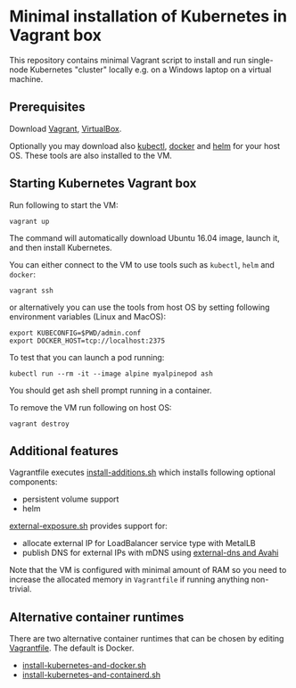 
# Minimal installation of Kubernetes in Vagrant box

This repository contains minimal Vagrant script to install and run
single-node Kubernetes "cluster" locally e.g. on a Windows laptop on a
virtual machine.


## Prerequisites

Download [Vagrant](https://www.vagrantup.com/downloads.html),
[VirtualBox](https://www.virtualbox.org/wiki/Downloads).

Optionally you may download also
[kubectl](https://kubernetes.io/docs/tasks/tools/install-kubectl/),
[docker](https://www.docker.com/community-edition#/download) and
[helm](https://github.com/kubernetes/helm/releases) for your
host OS. These tools are also installed to the VM.


## Starting Kubernetes Vagrant box

Run following to start the VM:

    vagrant up

The command will automatically download Ubuntu 16.04 image, launch it,
and then install Kubernetes.

You can either connect to the VM to use tools such as `kubectl`, `helm` and
`docker`:

    vagrant ssh


or alternatively you can use the tools from host OS by setting following environment
variables (Linux and MacOS):

    export KUBECONFIG=$PWD/admin.conf
    export DOCKER_HOST=tcp://localhost:2375


To test that you can launch a pod running:

    kubectl run --rm -it --image alpine myalpinepod ash


You should get ash shell prompt running in a container.

To remove the VM run following on host OS:

    vagrant destroy


## Additional features

Vagrantfile executes [install-additions.sh](install-additions.sh) which
installs following optional components:

* persistent volume support
* helm

[external-exposure.sh](provisioning/external-exposure.sh) provides support for:

* allocate external IP for LoadBalancer service type with MetalLB
* publish DNS for external IPs with mDNS using [external-dns and Avahi](https://github.com/tsaarni/external-dns-hosts-provider-for-mdns)

Note that the VM is configured with minimal amount of RAM so you need
to increase the allocated memory in `Vagrantfile` if running anything
non-trivial.


## Alternative container runtimes

There are two alternative container runtimes that can be chosen by
editing [Vagrantfile](Vagrantfile).  The default is Docker.

* [install-kubernetes-and-docker.sh](provisioning/install-kubernetes-and-docker.sh)
* [install-kubernetes-and-containerd.sh](provisioning/install-kubernetes-and-containerd.sh)
